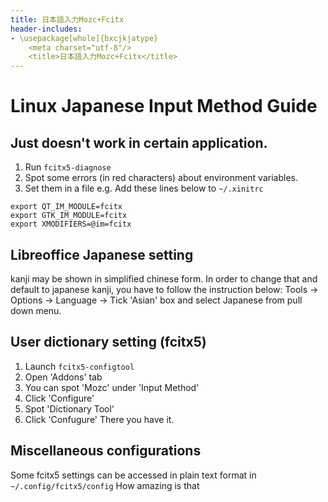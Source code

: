 ```yaml
---
title: 日本語入力Mozc+Fcitx
header-includes:
- \usepackage[whole]{bxcjkjatype}
	<meta charset="utf-8"/>
    <title>日本語入力Mozc+Fcitx</title>
---
```

# Linux Japanese Input Method Guide

## Just doesn't work in certain application. 
1. Run `fcitx5-diagnose`
2. Spot some errors (in red characters) about environment variables. 
3. Set them in a file 
e.g. Add these lines below to `~/.xinitrc`
```
export QT_IM_MODULE=fcitx
export GTK_IM_MODULE=fcitx
export XMODIFIERS=@im=fcitx
```

## Libreoffice Japanese setting
kanji may be shown in simplified chinese form. 
In order to change that and default to japanese kanji, you have to follow the instruction below:
Tools -> Options -> Language -> Tick 'Asian' box and select Japanese from pull down menu.

## User dictionary setting (fcitx5)
1. Launch `fcitx5-configtool` 
2. Open 'Addons' tab
3. You can spot 'Mozc' under 'Input Method' 
4. Click 'Configure'
5. Spot 'Dictionary Tool'
6. Click 'Confugure'
There you have it. 

## Miscellaneous configurations
Some fcitx5 settings can be accessed in plain text format in 
`~/.config/fcitx5/config`
How amazing is that


